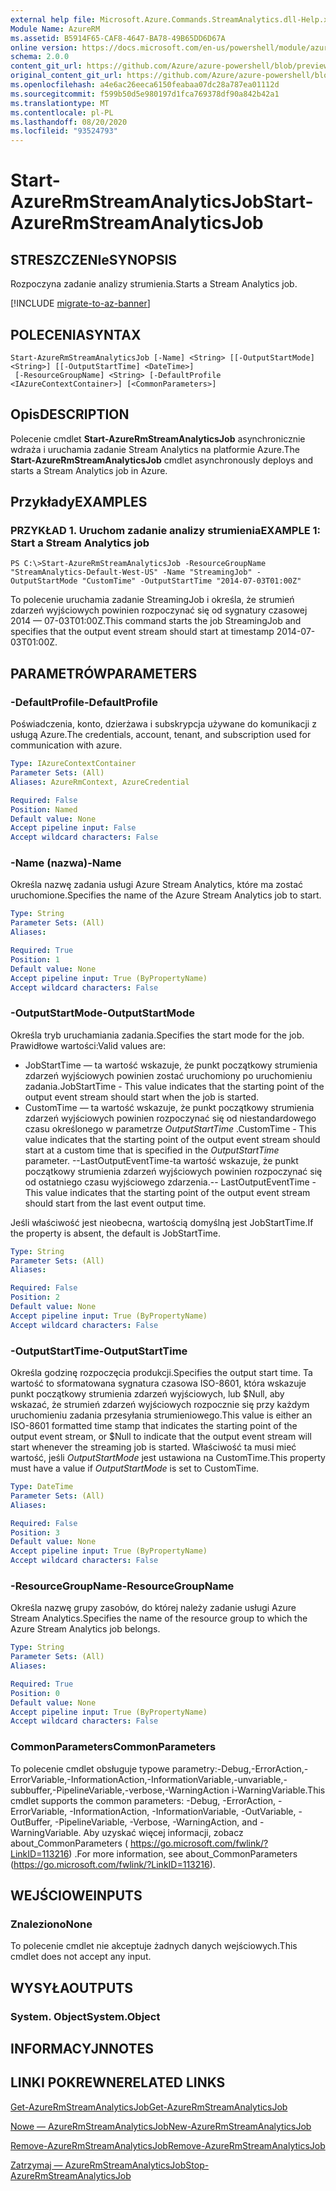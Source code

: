 ```yaml
---
external help file: Microsoft.Azure.Commands.StreamAnalytics.dll-Help.xml
Module Name: AzureRM
ms.assetid: B5914F65-CAF8-4647-BA78-49B65DD6D67A
online version: https://docs.microsoft.com/en-us/powershell/module/azurerm.streamanalytics/start-azurermstreamanalyticsjob
schema: 2.0.0
content_git_url: https://github.com/Azure/azure-powershell/blob/preview/src/ResourceManager/StreamAnalytics/Commands.StreamAnalytics/help/Start-AzureRmStreamAnalyticsJob.md
original_content_git_url: https://github.com/Azure/azure-powershell/blob/preview/src/ResourceManager/StreamAnalytics/Commands.StreamAnalytics/help/Start-AzureRmStreamAnalyticsJob.md
ms.openlocfilehash: a4e6ac26eeca6150feabaa07dc28a787ea01112d
ms.sourcegitcommit: f599b50d5e980197d1fca769378df90a842b42a1
ms.translationtype: MT
ms.contentlocale: pl-PL
ms.lasthandoff: 08/20/2020
ms.locfileid: "93524793"
---
```

# <span data-ttu-id="f7ae1-101">Start-AzureRmStreamAnalyticsJob</span><span class="sxs-lookup"><span data-stu-id="f7ae1-101">Start-AzureRmStreamAnalyticsJob</span></span>

## <span data-ttu-id="f7ae1-102">STRESZCZENIe</span><span class="sxs-lookup"><span data-stu-id="f7ae1-102">SYNOPSIS</span></span>
<span data-ttu-id="f7ae1-103">Rozpoczyna zadanie analizy strumienia.</span><span class="sxs-lookup"><span data-stu-id="f7ae1-103">Starts a Stream Analytics job.</span></span>

[!INCLUDE [migrate-to-az-banner](../../includes/migrate-to-az-banner.md)]

## <span data-ttu-id="f7ae1-104">POLECENIA</span><span class="sxs-lookup"><span data-stu-id="f7ae1-104">SYNTAX</span></span>

```
Start-AzureRmStreamAnalyticsJob [-Name] <String> [[-OutputStartMode] <String>] [[-OutputStartTime] <DateTime>]
 [-ResourceGroupName] <String> [-DefaultProfile <IAzureContextContainer>] [<CommonParameters>]
```

## <span data-ttu-id="f7ae1-105">Opis</span><span class="sxs-lookup"><span data-stu-id="f7ae1-105">DESCRIPTION</span></span>
<span data-ttu-id="f7ae1-106">Polecenie cmdlet **Start-AzureRmStreamAnalyticsJob** asynchronicznie wdraża i uruchamia zadanie Stream Analytics na platformie Azure.</span><span class="sxs-lookup"><span data-stu-id="f7ae1-106">The **Start-AzureRmStreamAnalyticsJob** cmdlet asynchronously deploys and starts a Stream Analytics job in Azure.</span></span>

## <span data-ttu-id="f7ae1-107">Przykłady</span><span class="sxs-lookup"><span data-stu-id="f7ae1-107">EXAMPLES</span></span>

### <span data-ttu-id="f7ae1-108">PRZYKŁAD 1. Uruchom zadanie analizy strumienia</span><span class="sxs-lookup"><span data-stu-id="f7ae1-108">EXAMPLE 1: Start a Stream Analytics job</span></span>
```
PS C:\>Start-AzureRmStreamAnalyticsJob -ResourceGroupName "StreamAnalytics-Default-West-US" -Name "StreamingJob" -OutputStartMode "CustomTime" -OutputStartTime "2014-07-03T01:00Z"
```

<span data-ttu-id="f7ae1-109">To polecenie uruchamia zadanie StreamingJob i określa, że strumień zdarzeń wyjściowych powinien rozpoczynać się od sygnatury czasowej 2014 — 07-03T01:00Z.</span><span class="sxs-lookup"><span data-stu-id="f7ae1-109">This command starts the job StreamingJob and specifies that the output event stream should start at timestamp 2014-07-03T01:00Z.</span></span>

## <span data-ttu-id="f7ae1-110">PARAMETRÓW</span><span class="sxs-lookup"><span data-stu-id="f7ae1-110">PARAMETERS</span></span>

### <span data-ttu-id="f7ae1-111">-DefaultProfile</span><span class="sxs-lookup"><span data-stu-id="f7ae1-111">-DefaultProfile</span></span>
<span data-ttu-id="f7ae1-112">Poświadczenia, konto, dzierżawa i subskrypcja używane do komunikacji z usługą Azure.</span><span class="sxs-lookup"><span data-stu-id="f7ae1-112">The credentials, account, tenant, and subscription used for communication with azure.</span></span>

```yaml
Type: IAzureContextContainer
Parameter Sets: (All)
Aliases: AzureRmContext, AzureCredential

Required: False
Position: Named
Default value: None
Accept pipeline input: False
Accept wildcard characters: False
```

### <span data-ttu-id="f7ae1-113">-Name (nazwa)</span><span class="sxs-lookup"><span data-stu-id="f7ae1-113">-Name</span></span>
<span data-ttu-id="f7ae1-114">Określa nazwę zadania usługi Azure Stream Analytics, które ma zostać uruchomione.</span><span class="sxs-lookup"><span data-stu-id="f7ae1-114">Specifies the name of the Azure Stream Analytics job to start.</span></span>

```yaml
Type: String
Parameter Sets: (All)
Aliases: 

Required: True
Position: 1
Default value: None
Accept pipeline input: True (ByPropertyName)
Accept wildcard characters: False
```

### <span data-ttu-id="f7ae1-115">-OutputStartMode</span><span class="sxs-lookup"><span data-stu-id="f7ae1-115">-OutputStartMode</span></span>
<span data-ttu-id="f7ae1-116">Określa tryb uruchamiania zadania.</span><span class="sxs-lookup"><span data-stu-id="f7ae1-116">Specifies the start mode for the job.</span></span>
<span data-ttu-id="f7ae1-117">Prawidłowe wartości:</span><span class="sxs-lookup"><span data-stu-id="f7ae1-117">Valid values are:</span></span> 

- <span data-ttu-id="f7ae1-118">JobStartTime — ta wartość wskazuje, że punkt początkowy strumienia zdarzeń wyjściowych powinien zostać uruchomiony po uruchomieniu zadania.</span><span class="sxs-lookup"><span data-stu-id="f7ae1-118">JobStartTime - This value indicates that the starting point of the output event stream should start when the job is started.</span></span>
- <span data-ttu-id="f7ae1-119">CustomTime — ta wartość wskazuje, że punkt początkowy strumienia zdarzeń wyjściowych powinien rozpoczynać się od niestandardowego czasu określonego w parametrze *OutputStartTime* .</span><span class="sxs-lookup"><span data-stu-id="f7ae1-119">CustomTime - This value indicates that the starting point of the output event stream should start at a custom time that is specified in the *OutputStartTime* parameter.</span></span> 
 <span data-ttu-id="f7ae1-120">--LastOutputEventTime-ta wartość wskazuje, że punkt początkowy strumienia zdarzeń wyjściowych powinien rozpoczynać się od ostatniego czasu wyjściowego zdarzenia.</span><span class="sxs-lookup"><span data-stu-id="f7ae1-120">-- LastOutputEventTime - This value indicates that the starting point of the output event stream should start from the last event output time.</span></span>

<span data-ttu-id="f7ae1-121">Jeśli właściwość jest nieobecna, wartością domyślną jest JobStartTime.</span><span class="sxs-lookup"><span data-stu-id="f7ae1-121">If the property is absent, the default is JobStartTime.</span></span>

```yaml
Type: String
Parameter Sets: (All)
Aliases: 

Required: False
Position: 2
Default value: None
Accept pipeline input: True (ByPropertyName)
Accept wildcard characters: False
```

### <span data-ttu-id="f7ae1-122">-OutputStartTime</span><span class="sxs-lookup"><span data-stu-id="f7ae1-122">-OutputStartTime</span></span>
<span data-ttu-id="f7ae1-123">Określa godzinę rozpoczęcia produkcji.</span><span class="sxs-lookup"><span data-stu-id="f7ae1-123">Specifies the output start time.</span></span>
<span data-ttu-id="f7ae1-124">Ta wartość to sformatowana sygnatura czasowa ISO-8601, która wskazuje punkt początkowy strumienia zdarzeń wyjściowych, lub $Null, aby wskazać, że strumień zdarzeń wyjściowych rozpocznie się przy każdym uruchomieniu zadania przesyłania strumieniowego.</span><span class="sxs-lookup"><span data-stu-id="f7ae1-124">This value is either an ISO-8601 formatted time stamp that indicates the starting point of the output event stream, or $Null to indicate that the output event stream will start whenever the streaming job is started.</span></span>
<span data-ttu-id="f7ae1-125">Właściwość ta musi mieć wartość, jeśli *OutputStartMode* jest ustawiona na CustomTime.</span><span class="sxs-lookup"><span data-stu-id="f7ae1-125">This property must have a value if *OutputStartMode* is set to CustomTime.</span></span>

```yaml
Type: DateTime
Parameter Sets: (All)
Aliases: 

Required: False
Position: 3
Default value: None
Accept pipeline input: True (ByPropertyName)
Accept wildcard characters: False
```

### <span data-ttu-id="f7ae1-126">-ResourceGroupName</span><span class="sxs-lookup"><span data-stu-id="f7ae1-126">-ResourceGroupName</span></span>
<span data-ttu-id="f7ae1-127">Określa nazwę grupy zasobów, do której należy zadanie usługi Azure Stream Analytics.</span><span class="sxs-lookup"><span data-stu-id="f7ae1-127">Specifies the name of the resource group to which the Azure Stream Analytics job belongs.</span></span>

```yaml
Type: String
Parameter Sets: (All)
Aliases: 

Required: True
Position: 0
Default value: None
Accept pipeline input: True (ByPropertyName)
Accept wildcard characters: False
```

### <span data-ttu-id="f7ae1-128">CommonParameters</span><span class="sxs-lookup"><span data-stu-id="f7ae1-128">CommonParameters</span></span>
<span data-ttu-id="f7ae1-129">To polecenie cmdlet obsługuje typowe parametry:-Debug,-ErrorAction,-ErrorVariable,-InformationAction,-InformationVariable,-unvariable,-subbuffer,-PipelineVariable,-verbose,-WarningAction i-WarningVariable.</span><span class="sxs-lookup"><span data-stu-id="f7ae1-129">This cmdlet supports the common parameters: -Debug, -ErrorAction, -ErrorVariable, -InformationAction, -InformationVariable, -OutVariable, -OutBuffer, -PipelineVariable, -Verbose, -WarningAction, and -WarningVariable.</span></span> <span data-ttu-id="f7ae1-130">Aby uzyskać więcej informacji, zobacz about_CommonParameters ( https://go.microsoft.com/fwlink/?LinkID=113216) .</span><span class="sxs-lookup"><span data-stu-id="f7ae1-130">For more information, see about_CommonParameters (https://go.microsoft.com/fwlink/?LinkID=113216).</span></span>

## <span data-ttu-id="f7ae1-131">WEJŚCIOWE</span><span class="sxs-lookup"><span data-stu-id="f7ae1-131">INPUTS</span></span>

### <span data-ttu-id="f7ae1-132">Znaleziono</span><span class="sxs-lookup"><span data-stu-id="f7ae1-132">None</span></span>
<span data-ttu-id="f7ae1-133">To polecenie cmdlet nie akceptuje żadnych danych wejściowych.</span><span class="sxs-lookup"><span data-stu-id="f7ae1-133">This cmdlet does not accept any input.</span></span>

## <span data-ttu-id="f7ae1-134">WYSYŁA</span><span class="sxs-lookup"><span data-stu-id="f7ae1-134">OUTPUTS</span></span>

### <span data-ttu-id="f7ae1-135">System. Object</span><span class="sxs-lookup"><span data-stu-id="f7ae1-135">System.Object</span></span>

## <span data-ttu-id="f7ae1-136">INFORMACYJN</span><span class="sxs-lookup"><span data-stu-id="f7ae1-136">NOTES</span></span>

## <span data-ttu-id="f7ae1-137">LINKI POKREWNE</span><span class="sxs-lookup"><span data-stu-id="f7ae1-137">RELATED LINKS</span></span>

[<span data-ttu-id="f7ae1-138">Get-AzureRmStreamAnalyticsJob</span><span class="sxs-lookup"><span data-stu-id="f7ae1-138">Get-AzureRmStreamAnalyticsJob</span></span>](./Get-AzureRmStreamAnalyticsJob.md)

[<span data-ttu-id="f7ae1-139">Nowe — AzureRmStreamAnalyticsJob</span><span class="sxs-lookup"><span data-stu-id="f7ae1-139">New-AzureRmStreamAnalyticsJob</span></span>](./New-AzureRmStreamAnalyticsJob.md)

[<span data-ttu-id="f7ae1-140">Remove-AzureRmStreamAnalyticsJob</span><span class="sxs-lookup"><span data-stu-id="f7ae1-140">Remove-AzureRmStreamAnalyticsJob</span></span>](./Remove-AzureRmStreamAnalyticsJob.md)

[<span data-ttu-id="f7ae1-141">Zatrzymaj — AzureRmStreamAnalyticsJob</span><span class="sxs-lookup"><span data-stu-id="f7ae1-141">Stop-AzureRmStreamAnalyticsJob</span></span>](./Stop-AzureRmStreamAnalyticsJob.md)


